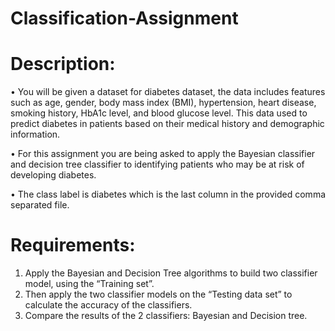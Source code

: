 # Classification-Assignment
# Description:

•	You will be given a dataset for diabetes dataset, the data includes features such as age, gender, body mass index (BMI), hypertension, heart disease, smoking history, HbA1c level, and blood glucose level. This data used to predict diabetes in patients based on their medical history and demographic information.

•	For this assignment you are being asked to apply the Bayesian classifier and decision tree classifier to identifying patients who may be at risk of developing diabetes.

•	The class label is diabetes which is the last column in the provided comma separated file.

# Requirements:
1.	Apply the Bayesian and Decision Tree algorithms to build two classifier model, using the “Training set”. 
2.	Then apply the two classifier models on the “Testing data set” to calculate the accuracy of the classifiers.
3.	Compare the results of the 2 classifiers: Bayesian and Decision tree.
